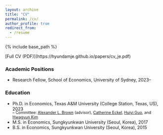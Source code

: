 ```yaml
---
layout: archive
title: "CV"
permalink: /cv/
author_profile: true
redirect_from:
  - /resume
---
```


{% include base_path %}
<div style="margin-bottom: 0.75em;">
[Full CV (PDF)](https://hyundamje.github.io/papers/cv_je.pdf)
</div>

### Academic Positions
* Research Fellow, School of Economics, University of Sydney, 2023– 
  
### Education
* Ph.D. in Economics, Texas A&M University (College Station, Texas, US), 2023   
    <span style="margin-top:-0.3em; display:block; font-size:90%;">– Committee: [Alexander L. Brown](https://people.tamu.edu/~alexbrown/) (advisor), [Catherine Eckel](https://sites.google.com/site/eckelcatherine/), [Huiyi Guo](https://guohuiyi.com), and [Hwagyun Kim](https://people.tamu.edu/~hagenkim/)
* M.S. in Economics, Sungkyunkwan University (Seoul, Korea), 2017
* B.S. in Economics, Sungkyunkwan University (Seoul, Korea), 2015


